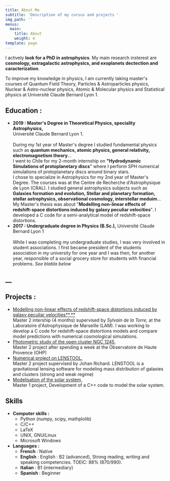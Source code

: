 ```yaml
---
title: About Me
subtitle: 'Description of my cursus and projects '
img_path: ''
menus:
  main:
    title: About
    weight: 4
template: page
---
```

I actively **look for a PhD in astrophysics**. My main research insterest are **cosmology, extragalactic astrophysics, and exoplanets dectection and caracterization**. 

To improve my knowledge in physics, I am currently taking master's courses of Quantum Field Theory, Particles & Astroparticles physics, Nuclear & Astro-nuclear physics, Atomic & Molecular physics and Statistical physics at Université Claude Bernard Lyon 1.



## **Education :**

* **2019 : Master's Degree in Theoretical Physics, speciality Astrophysics,** \
   Université Claude Bernard Lyon 1. \
   \
   During my 1st year of Master's degree I studied fundamental physics such as **quantum mechanics, atomic physics, general relativity, electromagnetism theory**... \
   I went to Chile for my 2-month internship on **"Hydrodynamic Simulations of protoplanetary
  discs**" where I perform SPH  numerical simulations of protoplanetary discs around binary stars.\
   I chose to specialize in Astrophysics for my 2nd year of Master's Degree. The courses was at the Centre de Recherche d'Astrophysique de Lyon (CRAL). I studied general astrophysics subjects such as **Galaxies formation and evolution, Stellar and planetary formation, stellar astrophysics, observational cosmology, interstellar meduim**... \
   My Master's thesis was about "**Modelling non-linear effects of redshift-space distortions induced
  by galaxy peculiar velocities**". I developed a C code for a semi-analytical model of redshift-space distortions. 
* **2017 : Undergraduate degree in Physics (B.Sc.),** Université Claude Bernard Lyon 1
  \
  \
  While I was completing my undergraduate studies, I was very involved in student associations. I first became president of the students association in my university for one year and I was then, for another year, responsible of a social grocery store for students with financial problems.  _See blabla below_

## __

## Projects :

* [Modelling non-linear effects of redshift-space distortions induced
  by galaxy peculiar velocities**,**](https://github.com/antoine-rocher/Master-2-internship)
   \
   Master 2 intership (4 months) supervised by _Sylvain de la Torre,_ at the Laboratoire d'Astrophysique de Marseille (LAM).
   I was working to develop a C code for redshift-space distortions models and compare model predictions with numerical cosmological simulations.
* [Photometric study of the open cluster NGC 1245,](https://github.com/antoine-rocher/Master-2-Observatory-project-OHP)\
  Master 2 project after spending a week at the Observatoire de Haute Provence (OHP)
* [Numerical project on LENSTOOL,](https://github.com/antoine-rocher/Master-2-Numerical-project-LENSTOOL)\
  Master 2 project supervised by Johan Richard. LENSTOOL is a gravitational lensing software for modeling mass distribution of galaxies and clusters (strong and weak regime)
* [Modelisation of the solar system,](https://github.com/antoine-rocher/Master-1-project-Solar-system)\
  Master 1 project, Development of a C++ code to model the solar system.

## Skills

* **Computer skills :** 
  * Python (numpy, scipy, mathplolib)
  * C/C++
  * LaTeX
  * UNIX, GNU/Linux
  * Microsoft Windows
* **Languages :**
  * **French** : Native
  * **English** : English : B2 (advanced), Strong reading, writing and speaking competencies. TOEIC: 88% (870/990).
  * **Italian** : B1 (intermediary)
  * **Spanish** : Beginner
